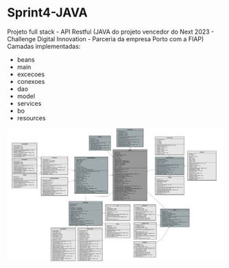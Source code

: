 # Sprint4-JAVA
Projeto full stack - API Restful
(JAVA do projeto vencedor do Next 2023 - Challenge Digital Innovation - Parceria da empresa Porto com a FIAP)
Camadas implementadas:
- beans
- main
- excecoes
- conexoes
- dao
- model
- services
- bo
- resources

![Diagrama de Classe](Sprint4-JAVA/outros/diagrama-classe-java.png)
